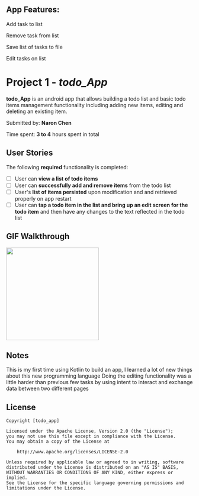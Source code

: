 App Features: 
-------------
Add task to list

Remove task from list

Save list of tasks to file

Edit tasks on list

# Project 1 - *todo_App*

**todo_App** is an android app that allows building a todo list and basic todo items management functionality including adding new items, editing and deleting an existing item.

Submitted by: **Naron Chen**

Time spent: **3 to 4** hours spent in total

## User Stories

The following **required** functionality is completed:

* [ ] User can **view a list of todo items**
* [ ] User can **successfully add and remove items** from the todo list
* [ ] User's **list of items persisted** upon modification and and retrieved properly on app restart
* [ ] User can **tap a todo item in the list and bring up an edit screen for the todo item** and then have any changes to the text reflected in the todo list

## GIF Walkthrough
<img src=https://i.imgur.com/PdhKoMo.gifv width=250><br>
## Notes

This is my first time using Kotlin to build an app, I learned a lot of new things about this new programming language
Doing the editing functionality was a little harder than previous few tasks by using intent to interact and exchange data between two different pages

## License

    Copyright [todo_app] 

    Licensed under the Apache License, Version 2.0 (the "License");
    you may not use this file except in compliance with the License.
    You may obtain a copy of the License at

        http://www.apache.org/licenses/LICENSE-2.0

    Unless required by applicable law or agreed to in writing, software
    distributed under the License is distributed on an "AS IS" BASIS,
    WITHOUT WARRANTIES OR CONDITIONS OF ANY KIND, either express or implied.
    See the License for the specific language governing permissions and
    limitations under the License.
